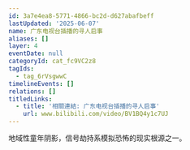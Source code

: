 ```yaml
---
id: 3a7e4ea8-5771-4866-bc2d-d627abafbeff
lastUpdated: '2025-06-07'
name: 广东电视台插播的寻人启事
aliases: []
layer: 4
eventDate: null
categoryId: cat_fc9VC2z8
tagIds:
  - tag_6rVsgwwC
timelineEvents: []
relations: []
titledLinks:
  - title: '相關連結: 广东电视台插播的寻人启事'
    url: www.bilibili.com/video/BV1BQ4y1c7UJ
---
```

地域性童年阴影，信号劫持系模拟恐怖的现实根源之一。
